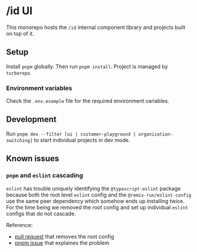 # /id UI

This monorepo hosts the `/id` internal component library and projects built on top of it.

## Setup

Install `pnpm` globally. Then run `pnpm install`. Project is managed by `turborepo`.

### Environment variables

Check the `.env.example` file for the required environment variables.

## Development

Run `pnpm dev --filter [ui | customer-playground | organization-switching]` to start individual projects in dev mode.

## Known issues

### `pnpm` and `eslint` cascading

`eslint` has trouble uniquely identifying the `@typescript-eslint` package because both the root level `eslint` config and the `@remix-run/eslint-config` use the same peer dependency which somehow ends up installing twice. For the time being we removed the root config and set up individual `eslint` configs that do not cascade.

Reference:

- [pull request](https://github.com/slashid/ui/pull/7) that removes the root config
- [pnpm issue](https://github.com/pnpm/pnpm/issues/4619) that explaines the problem
